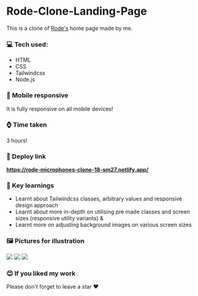 # Rode-Clone-Landing-Page

This is a clone of [Rode's](https://rode.com) home page made by me.

### 💻 Tech used:
- HTML
- CSS
- Tailwindcss
- Node.js

### 📱 Mobile responsive
It is fully responsive on all mobile devices!

### ⌚ Time taken
3 hours!

### 📎 Deploy link
**https://rode-microphones-clone-18-sm27.netlify.app/**

### 📝 Key learnings
- Learnt about Tailwindcss classes, arbitrary values and responsive design approach
- Learnt about more in-depth on utilising pre made classes and screen sizes (responsive utility variants) &
- Learnt more on adjusting background images on various screen sizes

### 🖼️ Pictures for illustration
![](https://cdn.discordapp.com/attachments/663324452934778880/1030575910316933233/Web_capture_15-10-2022_14914_prismatic-mermaid-546d35.netlify.app.jpeg)
![](https://cdn.discordapp.com/attachments/663324452934778880/1030575867040104458/Screenshot_20221015-015027.jpg)
![](https://cdn.discordapp.com/attachments/663324452934778880/1030575866587123752/Screenshot_20221015-015006.jpg)

### 😊 If you liked my work
Please don't forget to leave a star ❤️
